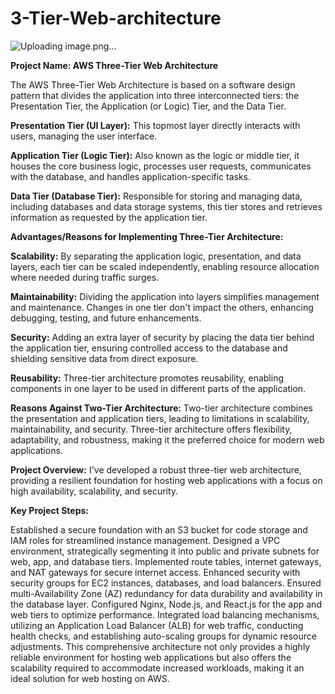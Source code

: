 # 3-Tier-Web-architecture

![Uploading image.png…]()


**Project Name: AWS Three-Tier Web Architecture**

The AWS Three-Tier Web Architecture is based on a software design pattern that divides the application into three interconnected tiers: the Presentation Tier, the Application (or Logic) Tier, and the Data Tier.

**Presentation Tier (UI Layer):**
This topmost layer directly interacts with users, managing the user interface.

**Application Tier (Logic Tier):**
Also known as the logic or middle tier, it houses the core business logic, processes user requests, communicates with the database, and handles application-specific tasks.

**Data Tier (Database Tier):**
Responsible for storing and managing data, including databases and data storage systems, this tier stores and retrieves information as requested by the application tier.

**Advantages/Reasons for Implementing Three-Tier Architecture:**

**Scalability:**
By separating the application logic, presentation, and data layers, each tier can be scaled independently, enabling resource allocation where needed during traffic surges.

**Maintainability:**
Dividing the application into layers simplifies management and maintenance. Changes in one tier don't impact the others, enhancing debugging, testing, and future enhancements.

**Security:**
Adding an extra layer of security by placing the data tier behind the application tier, ensuring controlled access to the database and shielding sensitive data from direct exposure.

**Reusability:**
Three-tier architecture promotes reusability, enabling components in one layer to be used in different parts of the application.

**Reasons Against Two-Tier Architecture:**
Two-tier architecture combines the presentation and application tiers, leading to limitations in scalability, maintainability, and security. Three-tier architecture offers flexibility, adaptability, and robustness, making it the preferred choice for modern web applications.

**Project Overview:**
I've developed a robust three-tier web architecture, providing a resilient foundation for hosting web applications with a focus on high availability, scalability, and security.

**Key Project Steps:**

Established a secure foundation with an S3 bucket for code storage and IAM roles for streamlined instance management.
Designed a VPC environment, strategically segmenting it into public and private subnets for web, app, and database tiers.
Implemented route tables, internet gateways, and NAT gateways for secure internet access.
Enhanced security with security groups for EC2 instances, databases, and load balancers.
Ensured multi-Availability Zone (AZ) redundancy for data durability and availability in the database layer.
Configured Nginx, Node.js, and React.js for the app and web tiers to optimize performance.
Integrated load balancing mechanisms, utilizing an Application Load Balancer (ALB) for web traffic, conducting health checks, and establishing auto-scaling groups for dynamic resource adjustments.
This comprehensive architecture not only provides a highly reliable environment for hosting web applications but also offers the scalability required to accommodate increased workloads, making it an ideal solution for web hosting on AWS.

